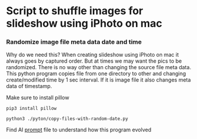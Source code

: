 # Script to shuffle images for slideshow using iPhoto on mac
### Randomize image file meta data date and time

Why do we need this? When creating slideshow using iPhoto on mac it always goes by captured order. But at times we may want the pics to be randomized. There is no way other than changing the source file meta data. This python program copies file from one directory to other and changing create/modified time by 1 sec interval. If it is image file it also changes meta data of timestamp.

Make sure to install pillow

```shell
pip3 install pillow
```

```shell
python3 ./pyton/copy-files-with-random-date.py
```

Find AI [prompt](/ai-prompt/prompt.pdf) file to understand how this program evolved